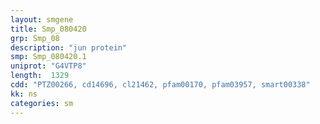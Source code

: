 ```yaml
---
layout: smgene
title: Smp_080420
grp: Smp_08
description: "jun protein"
smp: Smp_080420.1
uniprot: "G4VTP8"
length:  1329
cdd: "PTZ00266, cd14696, cl21462, pfam00170, pfam03957, smart00338"
kk: ns
categories: sm
---
```

